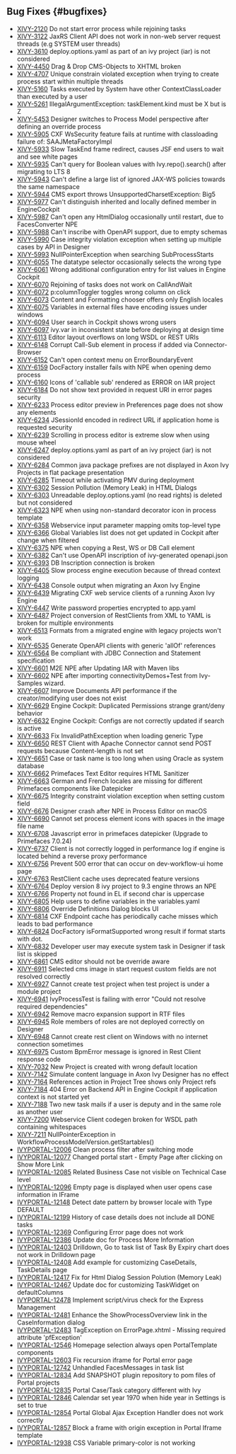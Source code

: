 ## Bug Fixes {#bugfixes}

* [XIVY-2120](https://axonivy.atlassian.net/browse/XIVY-2120) Do not start error process while rejoining tasks 
* [XIVY-3122](https://axonivy.atlassian.net/browse/XIVY-3122) JaxRS Client API does not work in non-web server request threads (e.g SYSTEM user threads) 
* [XIVY-3610](https://axonivy.atlassian.net/browse/XIVY-3610) deploy.options.yaml as part of an ivy project (iar) is not considered 
* [XIVY-4450](https://axonivy.atlassian.net/browse/XIVY-4450) Drag & Drop CMS-Objects to XHTML broken 
* [XIVY-4707](https://axonivy.atlassian.net/browse/XIVY-4707) Unique constrain violated exception when trying to create process start within multiple threads 
* [XIVY-5160](https://axonivy.atlassian.net/browse/XIVY-5160) Tasks executed by System have other ContextClassLoader than executed by a user 
* [XIVY-5261](https://axonivy.atlassian.net/browse/XIVY-5261) IllegalArgumentException: taskElement.kind must be X but is Z 
* [XIVY-5453](https://axonivy.atlassian.net/browse/XIVY-5453) Designer switches to Process Model perspective after defining an override process 
* [XIVY-5905](https://axonivy.atlassian.net/browse/XIVY-5905) CXF WsSecurity feature fails at runtime with classloading failure of: SAAJMetaFactoryImpl  
* [XIVY-5933](https://axonivy.atlassian.net/browse/XIVY-5933) Slow TaskEnd frame redirect, causes JSF end users to wait and see white pages 
* [XIVY-5935](https://axonivy.atlassian.net/browse/XIVY-5935) Can't query for Boolean values with Ivy.repo().search() after migrating to LTS 8 
* [XIVY-5943](https://axonivy.atlassian.net/browse/XIVY-5943) Can't define a large list of ignored JAX-WS policies towards the same namespace 
* [XIVY-5944](https://axonivy.atlassian.net/browse/XIVY-5944) CMS export throws UnsupportedCharsetException: Big5 
* [XIVY-5977](https://axonivy.atlassian.net/browse/XIVY-5977) Can't distinguish inherited and locally defined member in EngineCockpit 
* [XIVY-5987](https://axonivy.atlassian.net/browse/XIVY-5987) Can't open any HtmlDialog occasionally until restart, due to FacesConverter NPE 
* [XIVY-5988](https://axonivy.atlassian.net/browse/XIVY-5988) Can't inscribe with OpenAPI support, due to empty schemas 
* [XIVY-5990](https://axonivy.atlassian.net/browse/XIVY-5990) Case integrity violation exception when setting up multiple cases by API in Designer 
* [XIVY-5993](https://axonivy.atlassian.net/browse/XIVY-5993) NullPointerException when searching SubProcessStarts 
* [XIVY-6055](https://axonivy.atlassian.net/browse/XIVY-6055) The datatype selector occasionally selects the wrong type 
* [XIVY-6061](https://axonivy.atlassian.net/browse/XIVY-6061) Wrong additional configuration entry for list values in Engine Cockpit 
* [XIVY-6070](https://axonivy.atlassian.net/browse/XIVY-6070) Rejoining of tasks does not work on CallAndWait  
* [XIVY-6072](https://axonivy.atlassian.net/browse/XIVY-6072) p:columnToggler toggles wrong column on click 
* [XIVY-6073](https://axonivy.atlassian.net/browse/XIVY-6073) Content and Formatting chooser offers only English locales 
* [XIVY-6075](https://axonivy.atlassian.net/browse/XIVY-6075) Variables in external files have encoding issues under windows 
* [XIVY-6094](https://axonivy.atlassian.net/browse/XIVY-6094) User search in Cockpit shows wrong users 
* [XIVY-6097](https://axonivy.atlassian.net/browse/XIVY-6097) ivy.var in inconsistent state before deploying at design time 
* [XIVY-6113](https://axonivy.atlassian.net/browse/XIVY-6113) Editor layout overflows on long WSDL or REST URIs 
* [XIVY-6148](https://axonivy.atlassian.net/browse/XIVY-6148) Corrupt Call-Sub element in process if added via Connector-Browser 
* [XIVY-6152](https://axonivy.atlassian.net/browse/XIVY-6152) Can't open context menu on ErrorBoundaryEvent 
* [XIVY-6159](https://axonivy.atlassian.net/browse/XIVY-6159) DocFactory installer fails with NPE when opening demo process 
* [XIVY-6160](https://axonivy.atlassian.net/browse/XIVY-6160) Icons of 'callable sub' rendered as ERROR on IAR project 
* [XIVY-6184](https://axonivy.atlassian.net/browse/XIVY-6184) Do not show text provided in request URI in error pages <span class="badge badge-pill badge-success">security</span>
* [XIVY-6233](https://axonivy.atlassian.net/browse/XIVY-6233) Process editor preview in Preferences page does not show any elements 
* [XIVY-6234](https://axonivy.atlassian.net/browse/XIVY-6234) JSessionId encoded in redirect URL if application home is requested <span class="badge badge-pill badge-success">security</span>
* [XIVY-6239](https://axonivy.atlassian.net/browse/XIVY-6239) Scrolling in process editor is extreme slow when using mouse wheel 
* [XIVY-6247](https://axonivy.atlassian.net/browse/XIVY-6247) deploy.options.yaml as part of an ivy project (iar) is not considered 
* [XIVY-6284](https://axonivy.atlassian.net/browse/XIVY-6284) Common java package prefixes are not displayed in Axon Ivy Projects in flat package presentation 
* [XIVY-6285](https://axonivy.atlassian.net/browse/XIVY-6285) Timeout while activating PMV during deployment 
* [XIVY-6302](https://axonivy.atlassian.net/browse/XIVY-6302) Session Pollution (Memory Leak) in HTML Dialogs  
* [XIVY-6303](https://axonivy.atlassian.net/browse/XIVY-6303) Unreadable deploy.options.yaml (no read rights) is deleted but not considered 
* [XIVY-6323](https://axonivy.atlassian.net/browse/XIVY-6323) NPE when using non-standard decorator icon in process template 
* [XIVY-6358](https://axonivy.atlassian.net/browse/XIVY-6358) Webservice input parameter mapping omits top-level type 
* [XIVY-6366](https://axonivy.atlassian.net/browse/XIVY-6366) Global Variables list does not get updated in Cockpit after change when filtered 
* [XIVY-6375](https://axonivy.atlassian.net/browse/XIVY-6375) NPE when copying a Rest, WS or DB Call element 
* [XIVY-6382](https://axonivy.atlassian.net/browse/XIVY-6382) Can't use OpenAPI inscription of ivy-generated openapi.json 
* [XIVY-6393](https://axonivy.atlassian.net/browse/XIVY-6393) DB Inscription connection is broken 
* [XIVY-6405](https://axonivy.atlassian.net/browse/XIVY-6405) Slow process engine execution because of thread context logging 
* [XIVY-6438](https://axonivy.atlassian.net/browse/XIVY-6438) Console output when migrating an Axon Ivy Engine 
* [XIVY-6439](https://axonivy.atlassian.net/browse/XIVY-6439) Migrating CXF web service clients of a running Axon Ivy Engine  
* [XIVY-6447](https://axonivy.atlassian.net/browse/XIVY-6447) Write password properties encrypted to app.yaml 
* [XIVY-6487](https://axonivy.atlassian.net/browse/XIVY-6487) Project conversion of RestClients from XML to YAML is broken for multiple environments 
* [XIVY-6513](https://axonivy.atlassian.net/browse/XIVY-6513) Formats from a migrated engine with legacy projects won't work 
* [XIVY-6535](https://axonivy.atlassian.net/browse/XIVY-6535) Generate OpenAPI clients with generic 'allOf' references 
* [XIVY-6564](https://axonivy.atlassian.net/browse/XIVY-6564) Be compliant with JDBC Connection and Statement specification 
* [XIVY-6601](https://axonivy.atlassian.net/browse/XIVY-6601) M2E NPE after Updating IAR with Maven libs 
* [XIVY-6602](https://axonivy.atlassian.net/browse/XIVY-6602) NPE after importing connectivityDemos+Test from Ivy-Samples wizard. 
* [XIVY-6607](https://axonivy.atlassian.net/browse/XIVY-6607) Improve Documents API performance if the creator/modifying user does not exist 
* [XIVY-6629](https://axonivy.atlassian.net/browse/XIVY-6629) Engine Cockpit: Duplicated Permissions strange grant/deny behavior 
* [XIVY-6632](https://axonivy.atlassian.net/browse/XIVY-6632) Engine Cockpit: Configs are not correctly updated if search is active 
* [XIVY-6633](https://axonivy.atlassian.net/browse/XIVY-6633) Fix InvalidPathException when loading generic Type 
* [XIVY-6650](https://axonivy.atlassian.net/browse/XIVY-6650) REST Client with Apache Connector cannot send POST requests because Content-length is not set 
* [XIVY-6651](https://axonivy.atlassian.net/browse/XIVY-6651) Case or task name is too long when using Oracle as system database 
* [XIVY-6662](https://axonivy.atlassian.net/browse/XIVY-6662) Primefaces Text Editor requires HTML Sanitizer 
* [XIVY-6663](https://axonivy.atlassian.net/browse/XIVY-6663) German and French locales are missing for different Primefaces components like Datepicker 
* [XIVY-6675](https://axonivy.atlassian.net/browse/XIVY-6675) Integrity constraint violation exception when setting custom field 
* [XIVY-6676](https://axonivy.atlassian.net/browse/XIVY-6676) Designer crash after NPE in Process Editor on macOS 
* [XIVY-6690](https://axonivy.atlassian.net/browse/XIVY-6690) Cannot set process element icons with spaces in the image file name 
* [XIVY-6708](https://axonivy.atlassian.net/browse/XIVY-6708) Javascript error in primefaces datepicker (Upgrade to Primefaces 7.0.24) 
* [XIVY-6737](https://axonivy.atlassian.net/browse/XIVY-6737) Client is not correctly logged in performance log if engine is located behind a reverse proxy <span class="badge badge-pill badge-success">performance</span>
* [XIVY-6756](https://axonivy.atlassian.net/browse/XIVY-6756) Prevent 500 error that can occur on dev-workflow-ui home page 
* [XIVY-6763](https://axonivy.atlassian.net/browse/XIVY-6763) RestClient cache uses deprecated feature versions 
* [XIVY-6764](https://axonivy.atlassian.net/browse/XIVY-6764) Deploy version 8 ivy project to 9.3 engine throws an NPE 
* [XIVY-6766](https://axonivy.atlassian.net/browse/XIVY-6766) Property not found in EL if second char is uppercase 
* [XIVY-6805](https://axonivy.atlassian.net/browse/XIVY-6805) Help users to define variables in the variables.yaml 
* [XIVY-6806](https://axonivy.atlassian.net/browse/XIVY-6806) Override Definitions Dialog blocks UI 
* [XIVY-6814](https://axonivy.atlassian.net/browse/XIVY-6814) CXF Endpoint cache has periodically cache misses which leads to bad performance 
* [XIVY-6824](https://axonivy.atlassian.net/browse/XIVY-6824) DocFactory isFormatSupported wrong result if format starts with dot. 
* [XIVY-6832](https://axonivy.atlassian.net/browse/XIVY-6832) Developer user may execute system task in Designer if task list is skipped 
* [XIVY-6861](https://axonivy.atlassian.net/browse/XIVY-6861) CMS editor should not be override aware 
* [XIVY-6911](https://axonivy.atlassian.net/browse/XIVY-6911) Selected cms image in start request custom fields are not resolved correctly 
* [XIVY-6927](https://axonivy.atlassian.net/browse/XIVY-6927) Cannot create test project when test project is under a module project 
* [XIVY-6941](https://axonivy.atlassian.net/browse/XIVY-6941) IvyProcessTest is failing with error "Could not resolve required dependencies" 
* [XIVY-6942](https://axonivy.atlassian.net/browse/XIVY-6942) Remove macro expansion support in RTF files 
* [XIVY-6945](https://axonivy.atlassian.net/browse/XIVY-6945) Role members of roles are not deployed correctly on Designer 
* [XIVY-6948](https://axonivy.atlassian.net/browse/XIVY-6948) Cannot create rest client on Windows with no internet connection sometimes 
* [XIVY-6975](https://axonivy.atlassian.net/browse/XIVY-6975) Custom BpmError message is ignored in Rest Client response code 
* [XIVY-7032](https://axonivy.atlassian.net/browse/XIVY-7032) New Project is created with wrong default location 
* [XIVY-7142](https://axonivy.atlassian.net/browse/XIVY-7142) Simulate content language in Axon Ivy Designer has no effect 
* [XIVY-7164](https://axonivy.atlassian.net/browse/XIVY-7164) References action in Project Tree shows only Project refs 
* [XIVY-7184](https://axonivy.atlassian.net/browse/XIVY-7184) 404 Error on Backend API in Engine Cockpit if application context is not started yet 
* [XIVY-7188](https://axonivy.atlassian.net/browse/XIVY-7188) Two new task mails if a user is deputy and in the same role as another user 
* [XIVY-7200](https://axonivy.atlassian.net/browse/XIVY-7200) Webservice Client codegen broken for WSDL path containing whitespaces 
* [XIVY-7211](https://axonivy.atlassian.net/browse/XIVY-7211) NullPointerException in WorkflowProcessModelVersion.getStartables() 
* [IVYPORTAL-12006](https://axonivy.atlassian.net/browse/IVYPORTAL-12006) Clean process filter after switching mode 
* [IVYPORTAL-12077](https://axonivy.atlassian.net/browse/IVYPORTAL-12077) Changed portal start - Empty Page after clicking on Show More Link 
* [IVYPORTAL-12085](https://axonivy.atlassian.net/browse/IVYPORTAL-12085) Related Business Case not visible on Technical Case level 
* [IVYPORTAL-12096](https://axonivy.atlassian.net/browse/IVYPORTAL-12096) Empty page is displayed when user opens case information in IFrame 
* [IVYPORTAL-12148](https://axonivy.atlassian.net/browse/IVYPORTAL-12148) Detect date pattern by browser locale with Type DEFAULT 
* [IVYPORTAL-12199](https://axonivy.atlassian.net/browse/IVYPORTAL-12199) History of case details does not include all DONE tasks 
* [IVYPORTAL-12369](https://axonivy.atlassian.net/browse/IVYPORTAL-12369) Configuring Error page does not work 
* [IVYPORTAL-12386](https://axonivy.atlassian.net/browse/IVYPORTAL-12386) Update doc for Process More Information 
* [IVYPORTAL-12403](https://axonivy.atlassian.net/browse/IVYPORTAL-12403) Drilldown, Go to task list of Task By Expiry chart does not work in Drilldown page 
* [IVYPORTAL-12408](https://axonivy.atlassian.net/browse/IVYPORTAL-12408) Add example for customizing CaseDetails, TaskDetails page 
* [IVYPORTAL-12417](https://axonivy.atlassian.net/browse/IVYPORTAL-12417) Fix for Html Dialog Session Polution (Memory Leak) 
* [IVYPORTAL-12467](https://axonivy.atlassian.net/browse/IVYPORTAL-12467) Update doc for customizing TaskWidget on defaultColumns 
* [IVYPORTAL-12478](https://axonivy.atlassian.net/browse/IVYPORTAL-12478) Implement script/virus check for the Express Management 
* [IVYPORTAL-12481](https://axonivy.atlassian.net/browse/IVYPORTAL-12481) Enhance the ShowProcessOverview link in the CaseInformation dialog 
* [IVYPORTAL-12483](https://axonivy.atlassian.net/browse/IVYPORTAL-12483) TagException on ErrorPage.xhtml - Missing required attribute 'pfException' 
* [IVYPORTAL-12546](https://axonivy.atlassian.net/browse/IVYPORTAL-12546) Homepage selection always open PortalTemplate components 
* [IVYPORTAL-12603](https://axonivy.atlassian.net/browse/IVYPORTAL-12603) Fix recursion iframe for Portal error page 
* [IVYPORTAL-12742](https://axonivy.atlassian.net/browse/IVYPORTAL-12742) Unhandled FacesMessages in task list 
* [IVYPORTAL-12834](https://axonivy.atlassian.net/browse/IVYPORTAL-12834) Add SNAPSHOT plugin repository to pom files of Portal projects 
* [IVYPORTAL-12835](https://axonivy.atlassian.net/browse/IVYPORTAL-12835) Portal Case/Task category different with Ivy 
* [IVYPORTAL-12846](https://axonivy.atlassian.net/browse/IVYPORTAL-12846) Calendar set year 1970 when hide year in Settings is set to true 
* [IVYPORTAL-12854](https://axonivy.atlassian.net/browse/IVYPORTAL-12854) Portal Global Ajax Exception Handler does not work correctly 
* [IVYPORTAL-12857](https://axonivy.atlassian.net/browse/IVYPORTAL-12857) Block a frame with origin exception in Portal Iframe template 
* [IVYPORTAL-12938](https://axonivy.atlassian.net/browse/IVYPORTAL-12938) CSS Variable primary-color is not working 